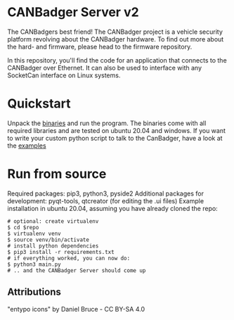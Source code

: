 # CANBadger Server v2
The CANBadgers best friend!
The CANBadger project is a vehicle security platform revolving about the CANBadger hardware.
To find out more about the hard- and firmware, please head to the firmware repository.

In this repository, you'll find the code for an application that connects to the CANBadger over Ethernet.
It can also be used to interface with any SocketCan interface on Linux systems.

# Quickstart
Unpack the [binaries]() and run the program.
The binaries come with all required libraries and are tested on ubuntu 20.04 and windows.
If you want to write your custom python script to talk to the CanBadger, have a look at the [examples](https://github.com/)

# Run from source
Required packages: pip3, python3, pyside2
Additional packages for development: pyqt-tools, qtcreator (for editing the .ui files)
Example installation in ubuntu 20.04, assuming you have already cloned the repo:
```
# optional: create virtualenv
$ cd $repo
$ virtualenv venv
$ source venv/bin/activate
# install python dependencies
$ pip3 install -r requirements.txt
# if everything worked, you can now do:
$ python3 main.py
# .. and the CANBadger Server should come up
```

## Attributions
"entypo icons" by Daniel Bruce - CC BY-SA 4.0

